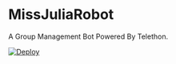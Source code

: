 # MissJuliaRobot
A Group Management Bot Powered By Telethon. 

[![Deploy](https://www.herokucdn.com/deploy/button.svg)](https://heroku.com/deploy?template=https://github.com/Sadew451/MissJuliaRobot.git)
